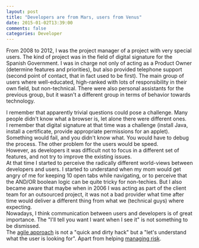```yaml
---
layout: post
title: "Developers are from Mars, users from Venus"
date: 2015-01-02T13:39:00
comments: false
categories: Developer
---
```


From 2008 to 2012, I was the project manager of a project with very special users. The kind of project was in the field of digital signature for the Spanish Government. I was in charge not only of acting as a Product Owner (determine features and priorities), but also provided telephone support (second point of contact, that in fact used to be first). The main group of users where well-educated, high-ranked with lots of responsibility in their own field, but non-technical. There were also personal assistants for the previous group, but it wasn't a different group in terms of behavior towards technology.<br /><div>I remember that apparently trivial questions could pose a challenge. Many people didn't know what a browser is, let alone there were different ones.&nbsp;</div><div>I remember that digital signature at that time was a challenge (install Java, install a certificate, provide appropriate permissions for an applet). Something would fail, and you didn't know what. You would have to debug the process. The other problem for the users would be speed.&nbsp;</div><div>However, as developers it was difficult not to focus in a different set of features, and not try to improve the existing issues.</div><div>At that time I started to perceive the radically different world-views between developers and users. I started to understand when my mom would get angry of me for keeping 10 open tabs while navigating, or to perceive that the AND/OR boolean logic can be quite tricky for non-techies. But I also became aware that maybe when in 2006 I was acting as part of the client team for an outsourced project, it was not a bad provider what time after time would deliver a different thing from what we (technical guys) where expecting.</div><div>Nowadays, I think communication between users and developers is of great importance. The "I'll tell you want I want when I see it" is not something to be dismissed.&nbsp;</div><div>The <a href="http://agilemanifesto.org/">agile approach</a> is not a "quick and dirty hack" but a "let's understand what the user is looking for". Apart from helping <a href="http://gonfva.blogspot.co.uk/2014/10/agile-is-about-managing-risk.html">managing risk</a>.</div>
